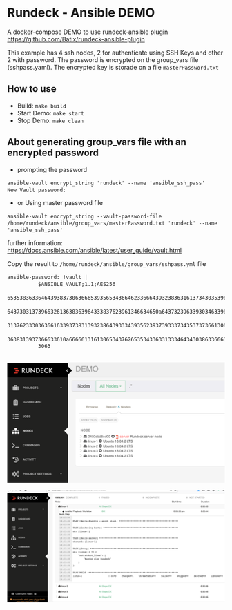 
# Rundeck - Ansible DEMO

A docker-compose DEMO to use rundeck-ansible plugin https://github.com/Batix/rundeck-ansible-plugin

This example has 4 ssh nodes, 2 for authenticate using SSH Keys and other 2 with password.
The password is encrypted on the group_vars file (sshpass.yaml). The encrypted key is storade on a file `masterPassword.txt`

## How to use

* Build: `make build`
* Start Demo: `make start`
* Stop Demo: `make clean`

## About generating group_vars file with an encrypted password


* prompting the password

```
ansible-vault encrypt_string 'rundeck' --name 'ansible_ssh_pass'
New Vault password: 
```

* or Using master password file
```
ansible-vault encrypt_string --vault-password-file /home/rundeck/ansible/group_vars/masterPassword.txt 'rundeck' --name 'ansible_ssh_pass'

```

further information: https://docs.ansible.com/ansible/latest/user_guide/vault.html


Copy the result to `/home/rundeck/ansible/group_vars/sshpass.yml` file

```
ansible-password: !vault |
          $ANSIBLE_VAULT;1.1;AES256
          65353836336464393837306366653935653436646233666439323836316137343035396332323035
          6437303137396632613638363964333837623961346634650a643732396339303463396336643238
          31376233303636616339373831393238643933343935623937393337343537373661306563613631
          3638313937366633610a666661316130653437626535343363313334643430386336663763343837
          3063
          
```

![screenshot1](screenshots/screenshot1.png)

![screenshot2](screenshots/screenshot2.png)


